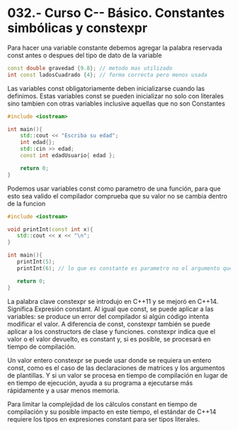 032.- Curso C-- Básico. Constantes simbólicas y constexpr
===

Para hacer una variable constante debemos agregar la palabra reservada const antes
o despues del tipo de dato de la variable
```c++
const double gravedad {9.8}; // metodo mas utilizado
int const ladosCuadrado {4}; // forma correcta pero menos usada
```

Las variables const obligatoriamente deben inicializarse cuando las definimos.
Estas variables const se pueden inicializar no solo con literales sino tambien con otras variables
inclusive aquellas que no son Constantes

```c++
#include <iostream>

int main(){
    std::cout << "Escriba su edad";
    int edad{};
    std::cin >> edad;
    const int edadUsuario{ edad };

    return 0;
}
```

Podemos usar variables const como parametro de una función, para que esto sea
 valido el compilador comprueba que su valor no se cambia dentro de la funcion

 ```c++
#include <iostream>

void printInt(const int x){
    std::cout << x << "\n";
}

int main(){
    printInt(5);
    printInt(6); // lo que es constante es parametro no el argumento que se le pasa.

    return 0;
}
```

La palabra clave constexpr se introdujo en C++11 y se mejoró en C++14. Significa Expresión constant. Al igual que const, se puede aplicar a las variables: se produce un error del compilador si algún código intenta modificar el valor. A diferencia de const, constexpr también se puede aplicar a los constructors de clase y funciones. constexpr indica que el valor o el valor devuelto, es constant y, si es posible, se procesará en tiempo de compilación.

Un valor entero constexpr se puede usar donde se requiera un entero const, como es el caso de las declaraciones de matrices y los argumentos de plantillas. Y si un valor se procesa en tiempo de compilación en lugar de en tiempo de ejecución, ayuda a su programa a ejecutarse más rápidamente y a usar menos memoria.

Para limitar la complejidad de los cálculos constant en tiempo de compilación y su posible impacto en este tiempo, el estándar de C++14 requiere los tipos en expresiones constant para ser tipos literales.
